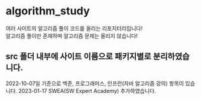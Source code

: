 # algorithm_study
여러 사이트의 알고리즘 풀이 코드를 올리는 리포지터리입니다!  
알고리즘 풀이만 존재하며 알고리즘 문제는 올리지 않습니다!

## src 폴더 내부에 사이트 이름으로 패키지별로 분리하였습니다.
2022-10-07일 기준으로 백준, 프로그래머스, 인프런(자바 알고리즘 강의) 항목이 있습니다.
2023-01-17 SWEA(SW Expert Academy) 추가하였습니다.
